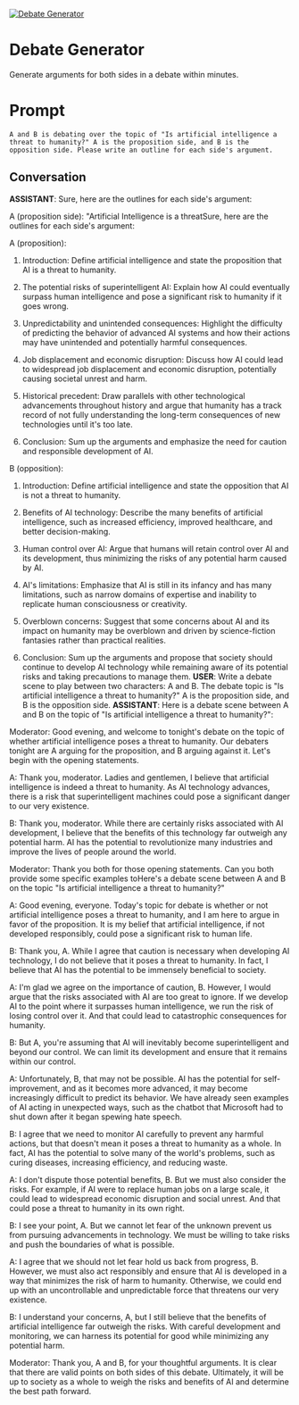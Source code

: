 
[![Debate Generator](https://flow-user-images.s3.us-west-1.amazonaws.com/prompt/bad6b838-f971-4a4d-8e34-043706b216bc/1689129095158)]()
# Debate Generator 
Generate arguments for both sides in a debate within minutes. 

# Prompt

```
A and B is debating over the topic of "Is artificial intelligence a threat to humanity?" A is the proposition side, and B is the opposition side. Please write an outline for each side's argument.
```

## Conversation

**ASSISTANT**: Sure, here are the outlines for each side's argument:



A (proposition side): "Artificial Intelligence is a threatSure, here are the outlines for each side's argument:



A (proposition):



1. Introduction: Define artificial intelligence and state the proposition that AI is a threat to humanity.

2. The potential risks of superintelligent AI: Explain how AI could eventually surpass human intelligence and pose a significant risk to humanity if it goes wrong.

3. Unpredictability and unintended consequences: Highlight the difficulty of predicting the behavior of advanced AI systems and how their actions may have unintended and potentially harmful consequences.

4. Job displacement and economic disruption: Discuss how AI could lead to widespread job displacement and economic disruption, potentially causing societal unrest and harm.

5. Historical precedent: Draw parallels with other technological advancements throughout history and argue that humanity has a track record of not fully understanding the long-term consequences of new technologies until it's too late.

6. Conclusion: Sum up the arguments and emphasize the need for caution and responsible development of AI.



B (opposition):



1. Introduction: Define artificial intelligence and state the opposition that AI is not a threat to humanity.

2. Benefits of AI technology: Describe the many benefits of artificial intelligence, such as increased efficiency, improved healthcare, and better decision-making.

3. Human control over AI: Argue that humans will retain control over AI and its development, thus minimizing the risks of any potential harm caused by AI.

4. AI's limitations: Emphasize that AI is still in its infancy and has many limitations, such as narrow domains of expertise and inability to replicate human consciousness or creativity.

5. Overblown concerns: Suggest that some concerns about AI and its impact on humanity may be overblown and driven by science-fiction fantasies rather than practical realities.

6. Conclusion: Sum up the arguments and propose that society should continue to develop AI technology while remaining aware of its potential risks and taking precautions to manage them.
**USER**: Write a debate scene to play between two characters: A and B. The debate topic is "Is artificial intelligence a threat to humanity?" A is the proposition side, and B is the opposition side.
**ASSISTANT**: Here is a debate scene between A and B on the topic of "Is artificial intelligence a threat to humanity?":



Moderator: Good evening, and welcome to tonight's debate on the topic of whether artificial intelligence poses a threat to humanity. Our debaters tonight are A arguing for the proposition, and B arguing against it. Let's begin with the opening statements.



A: Thank you, moderator. Ladies and gentlemen, I believe that artificial intelligence is indeed a threat to humanity. As AI technology advances, there is a risk that superintelligent machines could pose a significant danger to our very existence.



B: Thank you, moderator. While there are certainly risks associated with AI development, I believe that the benefits of this technology far outweigh any potential harm. AI has the potential to revolutionize many industries and improve the lives of people around the world.



Moderator: Thank you both for those opening statements. Can you both provide some specific examples toHere's a debate scene between A and B on the topic "Is artificial intelligence a threat to humanity?"



A: Good evening, everyone. Today's topic for debate is whether or not artificial intelligence poses a threat to humanity, and I am here to argue in favor of the proposition. It is my belief that artificial intelligence, if not developed responsibly, could pose a significant risk to human life.



B: Thank you, A. While I agree that caution is necessary when developing AI technology, I do not believe that it poses a threat to humanity. In fact, I believe that AI has the potential to be immensely beneficial to society.



A: I'm glad we agree on the importance of caution, B. However, I would argue that the risks associated with AI are too great to ignore. If we develop AI to the point where it surpasses human intelligence, we run the risk of losing control over it. And that could lead to catastrophic consequences for humanity.



B: But A, you're assuming that AI will inevitably become superintelligent and beyond our control. We can limit its development and ensure that it remains within our control.



A: Unfortunately, B, that may not be possible. AI has the potential for self-improvement, and as it becomes more advanced, it may become increasingly difficult to predict its behavior. We have already seen examples of AI acting in unexpected ways, such as the chatbot that Microsoft had to shut down after it began spewing hate speech.



B: I agree that we need to monitor AI carefully to prevent any harmful actions, but that doesn't mean it poses a threat to humanity as a whole. In fact, AI has the potential to solve many of the world's problems, such as curing diseases, increasing efficiency, and reducing waste.



A: I don't dispute those potential benefits, B. But we must also consider the risks. For example, if AI were to replace human jobs on a large scale, it could lead to widespread economic disruption and social unrest. And that could pose a threat to humanity in its own right.



B: I see your point, A. But we cannot let fear of the unknown prevent us from pursuing advancements in technology. We must be willing to take risks and push the boundaries of what is possible.



A: I agree that we should not let fear hold us back from progress, B. However, we must also act responsibly and ensure that AI is developed in a way that minimizes the risk of harm to humanity. Otherwise, we could end up with an uncontrollable and unpredictable force that threatens our very existence.



B: I understand your concerns, A, but I still believe that the benefits of artificial intelligence far outweigh the risks. With careful development and monitoring, we can harness its potential for good while minimizing any potential harm.



Moderator: Thank you, A and B, for your thoughtful arguments. It is clear that there are valid points on both sides of this debate. Ultimately, it will be up to society as a whole to weigh the risks and benefits of AI and determine the best path forward.


